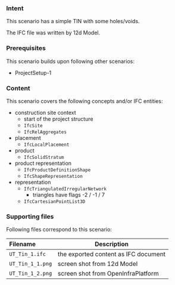 
### Intent

This scenario has a simple TIN with some holes/voids. 

The IFC file was written by 12d Model. 

### Prerequisites

This scenario builds upon following other scenarios:

- ProjectSetup-1

### Content

This scenario covers the following concepts and/or IFC entities:

- construction site context 
    - start of the project structure
    - `IfcSite`
    - `IfcRelAggregates`
- placement
    - `IfcLocalPlacement`
- product
    - `IfcSolidStratum`
- product representation
    - `IfcProductDefinitionShape`
    - `IfcShapeRepresentation`
- representation
    - `IfcTriangulatedIrregularNetwork`
        - triangles have flags -2 / -1 / 7
    - `IfcCartesianPointList3D`

### Supporting files

Following files correspond to this scenario:

| Filename                          | Description                               |
|:----------------------------------|-------------------------------------------|
| `UT_Tin_1.ifc`                    | the exported content as IFC document      |
| `UT_Tin_1_1.png`                  | screen shot from 12d Model                |
| `UT_Tin_1_2.png`                  | screen shot from OpenInfraPlatform        |

